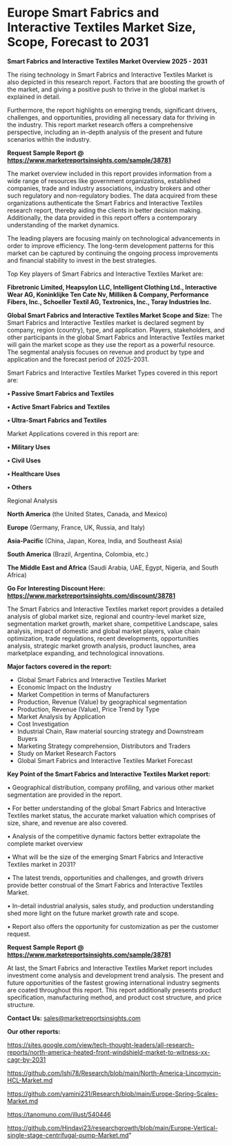 # Europe Smart Fabrics and Interactive Textiles Market Size, Scope, Forecast to 2031

<Strong> Smart Fabrics and Interactive Textiles Market Overview 2025 - 2031</strong>

The rising technology in Smart Fabrics and Interactive Textiles Market is also depicted in this research report. Factors that are boosting the growth of the market, and giving a positive push to thrive in the global market is explained in detail.

Furthermore, the report highlights on emerging trends, significant drivers, challenges, and opportunities, providing all necessary data for thriving in the industry. This report market research offers a comprehensive perspective, including an in-depth analysis of the present and future scenarios within the industry.

<strong>Request Sample Report @ <a href=https://www.marketreportsinsights.com/sample/38781>https://www.marketreportsinsights.com/sample/38781</a></strong>

The market overview included in this report provides information from a wide range of resources like government organizations, established companies, trade and industry associations, industry brokers and other such regulatory and non-regulatory bodies. The data acquired from these organizations authenticate the Smart Fabrics and Interactive Textiles research report, thereby aiding the clients in better decision making. Additionally, the data provided in this report offers a contemporary understanding of the market dynamics.

The leading players are focusing mainly on technological advancements in order to improve efficiency. The long-term development patterns for this market can be captured by continuing the ongoing process improvements and financial stability to invest in the best strategies.

Top Key players of Smart Fabrics and Interactive Textiles Market are:

<strong>Fibretronic Limited, Heapsylon LLC, Intelligent Clothing Ltd., Interactive Wear AG, Koninklijke Ten Cate Nv, Milliken & Company, Performance Fibers, Inc., Schoeller Textil AG, Textronics, Inc., Toray Industries Inc.</strong>

<strong><b>Global Smart Fabrics and Interactive Textiles Market Scope and Size:</b></strong>
The Smart Fabrics and Interactive Textiles market is declared segment by company, region (country), type, and application. Players, stakeholders, and other participants in the global Smart Fabrics and Interactive Textiles market will gain the market scope as they use the report as a powerful resource. The segmental analysis focuses on revenue and product by type and application and the forecast period of 2025-2031.

Smart Fabrics and Interactive Textiles Market Types covered in this report are:

<strong>•  Passive Smart Fabrics and Textiles

•  Active Smart Fabrics and Textiles

•  Ultra-Smart Fabrics and Textiles</strong>

Market Applications covered in this report are:

<strong>•  Military Uses

•  Civil Uses

•  Healthcare Uses

•  Others</strong> 

Regional Analysis

<strong>North America</strong> (the United States, Canada, and Mexico)

<strong>Europe</strong> (Germany, France, UK, Russia, and Italy)

<strong>Asia-Pacific</strong> (China, Japan, Korea, India, and Southeast Asia)

<strong>South America</strong> (Brazil, Argentina, Colombia, etc.)

<strong>The Middle East and Africa</strong> (Saudi Arabia, UAE, Egypt, Nigeria, and South Africa)

<strong>Go For Interesting Discount Here: <a href=https://www.marketreportsinsights.com/discount/38781>https://www.marketreportsinsights.com/discount/38781</a></strong>

The Smart Fabrics and Interactive Textiles market report provides a detailed analysis of global market size, regional and country-level market size, segmentation market growth, market share, competitive Landscape, sales analysis, impact of domestic and global market players, value chain optimization, trade regulations, recent developments, opportunities analysis, strategic market growth analysis, product launches, area marketplace expanding, and technological innovations.

<strong><b>Major factors covered in the report:</b></strong>
<ul>
  <li>Global Smart Fabrics and Interactive Textiles Market </li>
  <li>Economic Impact on the Industry</li>
  <li>Market Competition in terms of Manufacturers</li>
  <li>Production, Revenue (Value) by geographical segmentation</li>
  <li>Production, Revenue (Value), Price Trend by Type</li>
  <li>Market Analysis by Application</li>
  <li>Cost Investigation</li>
  <li>Industrial Chain, Raw material sourcing strategy and Downstream Buyers</li>
  <li>Marketing Strategy comprehension, Distributors and Traders</li>
  <li>Study on Market Research Factors</li>
  <li>Global Smart Fabrics and Interactive Textiles Market Forecast</li>
</ul>

<strong><b>Key Point of the Smart Fabrics and Interactive Textiles Market report:</b></strong>

• Geographical distribution, company profiling, and various other market segmentation are provided in the report.

• For better understanding of the global Smart Fabrics and Interactive Textiles market status, the accurate market valuation which comprises of size, share, and revenue are also covered.

• Analysis of the competitive dynamic factors better extrapolate the complete market overview

• What will be the size of the emerging Smart Fabrics and Interactive Textiles market in 2031?

• The latest trends, opportunities and challenges, and growth drivers provide better construal of the Smart Fabrics and Interactive Textiles Market.

• In-detail industrial analysis, sales study, and production understanding shed more light on the future market growth rate and scope.

• Report also offers the opportunity for customization as per the customer request.

<strong>Request Sample Report @ <a href=https://www.marketreportsinsights.com/sample/38781>https://www.marketreportsinsights.com/sample/38781</a></strong>

At last, the Smart Fabrics and Interactive Textiles Market report includes investment come analysis and development trend analysis. The present and future opportunities of the fastest growing international industry segments are coated throughout this report. This report additionally presents product specification, manufacturing method, and product cost structure, and price structure.

<strong>Contact Us:</strong>
sales@marketreportsinsights.com

<strong>Our other reports:</strong>

<a href=https://sites.google.com/view/tech-thought-leaders/all-research-reports/north-america-heated-front-windshield-market-to-witness-xx-cagr-by-2031>https://sites.google.com/view/tech-thought-leaders/all-research-reports/north-america-heated-front-windshield-market-to-witness-xx-cagr-by-2031</a>

<a href=https://github.com/Ishi78/Research/blob/main/North-America-Lincomycin-HCL-Market.md>https://github.com/Ishi78/Research/blob/main/North-America-Lincomycin-HCL-Market.md</a>

<a href=https://github.com/yamini231/Research/blob/main/Europe-Spring-Scales-Market.md>https://github.com/yamini231/Research/blob/main/Europe-Spring-Scales-Market.md</a>

<a href=https://tanomuno.com/illust/540446>https://tanomuno.com/illust/540446</a>

<a href=https://github.com/Hindavi23/researchgrowth/blob/main/Europe-Vertical-single-stage-centrifugal-pump-Market.md>https://github.com/Hindavi23/researchgrowth/blob/main/Europe-Vertical-single-stage-centrifugal-pump-Market.md</a>"
